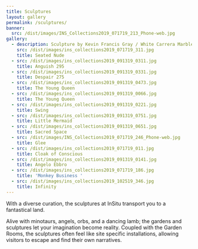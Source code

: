 ```yaml
---
title: Sculptures
layout: gallery
permalink: /sculptures/
banner:
  src: /dist/images/INS_Collections2019_071719_213_Phone-web.jpg
gallery:
  - description: Sculpture by Kevin Francis Gray / White Carrera Marble on Corten platform.
    src: /dist/images/ins_collections2019_071719_311.jpg
    title: Seated Nude
  - src: /dist/images/ins_collections2019_091319_0311.jpg
    title: Anguish 295
  - src: /dist/images/ins_collections2019_091319_0331.jpg
    title: Despair 275
  - src: /dist/images/ins_collections2019_091319_0473.jpg
    title: The Young Queen
  - src: /dist/images/ins_collections2019_091319_0066.jpg
    title: The Young Queen
  - src: /dist/images/ins_collections2019_091319_0221.jpg
    title: Swing
  - src: /dist/images/ins_collections2019_091319_0751.jpg
    title: Little Mermaid
  - src: /dist/images/ins_collections2019_091319_0651.jpg
    title: Sacred Space
  - src: /dist/images/INS_Collections2019_071719_246_Phone-web.jpg
    title: Glee
  - src: /dist/images/ins_collections2019_071719_011.jpg
    title: Cloak of Conscious
  - src: /dist/images/ins_collections2019_091319_0141.jpg
    title: Angelo Ebbro
  - src: /dist/images/ins_collections2019_071719_186.jpg
    title: 'Monkey Business '
  - src: /dist/images/ins_collections2019_102519_346.jpg
    title: Infinity
---
```

With a diverse curation, the sculptures at InSitu transport you to a fantastical land.  

Alive with minotaurs, angels, orbs, and a dancing lamb; the gardens and sculptures let your imagination become reality.  Coupled with the Garden Rooms, the sculptures often feel like site specific installations, allowing visitors to escape and find their own narratives.
